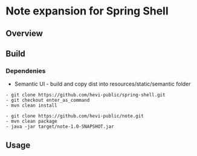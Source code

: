 # Note expansion for Spring Shell

## Overview

## Build

### Dependenies

- Semantic UI - build and copy dist into resources/static/semantic folder

```
- git clone https://github.com/hevi-public/spring-shell.git
- git checkout enter_as_command
- mvn clean install

- git clone https://github.com/hevi-public/note.git
- mvn clean package
- java -jar target/note-1.0-SNAPSHOT.jar
```

## Usage
